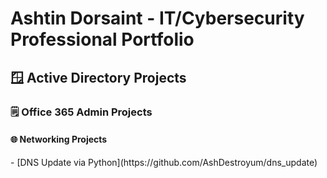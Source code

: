 <h1>Ashtin Dorsaint - IT/Cybersecurity Professional Portfolio</h1>

<h2> 🪟 Active Directory Projects </h2>

<h3>🗒️ Office 365 Admin Projects</h3>

<h4> 🌐 Networking Projects </h4>
- [DNS Update via Python](https://github.com/AshDestroyum/dns_update)

